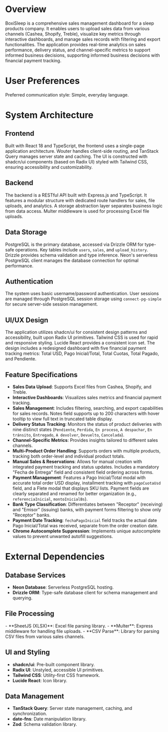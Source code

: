 # Overview

BoxiSleep is a comprehensive sales management dashboard for a sleep products company. It enables users to upload sales data from various channels (Cashea, Shopify, Treble), visualize key metrics through interactive dashboards, and manage sales records with filtering and export functionalities. The application provides real-time analytics on sales performance, delivery status, and channel-specific metrics to support informed business decisions, supporting informed business decisions with financial payment tracking.

# User Preferences

Preferred communication style: Simple, everyday language.

# System Architecture

## Frontend
Built with React 18 and TypeScript, the frontend uses a single-page application architecture. Wouter handles client-side routing, and TanStack Query manages server state and caching. The UI is constructed with shadcn/ui components (based on Radix UI) styled with Tailwind CSS, ensuring accessibility and customizability.

## Backend
The backend is a RESTful API built with Express.js and TypeScript. It features a modular structure with dedicated route handlers for sales, file uploads, and analytics. A storage abstraction layer separates business logic from data access. Multer middleware is used for processing Excel file uploads.

## Data Storage
PostgreSQL is the primary database, accessed via Drizzle ORM for type-safe operations. Key tables include `users`, `sales`, and `upload_history`. Drizzle provides schema validation and type inference. Neon's serverless PostgreSQL client manages the database connection for optimal performance.

## Authentication
The system uses basic username/password authentication. User sessions are managed through PostgreSQL session storage using `connect-pg-simple` for secure server-side session management.

## UI/UX Design
The application utilizes shadcn/ui for consistent design patterns and accessibility, built upon Radix UI primitives. Tailwind CSS is used for rapid and responsive styling. Lucide React provides a consistent icon set. The design includes a redesigned dashboard with five financial payment tracking metrics: Total USD, Pago Inicial/Total, Total Cuotas, Total Pagado, and Pendiente.

## Feature Specifications
- **Sales Data Upload**: Supports Excel files from Cashea, Shopify, and Treble.
- **Interactive Dashboards**: Visualizes sales metrics and financial payment tracking.
- **Sales Management**: Includes filtering, searching, and export capabilities for sales records. Notes field supports up to 200 characters with hover tooltip to view full text in truncated table display.
- **Delivery Status Tracking**: Monitors the status of product deliveries with nine distinct states (`Pendiente`, `Perdida`, `En proceso`, `A despachar`, `En tránsito`, `Entregado`, `A devolver`, `Devuelto`, `Cancelada`).
- **Channel-Specific Metrics**: Provides insights tailored to different sales channels.
- **Multi-Product Order Handling**: Supports orders with multiple products, tracking both order-level and individual product totals.
- **Manual Sales & Reservations**: Allows for manual creation with integrated payment tracking and status updates. Includes a mandatory "Fecha de Entrega" field and consistent field ordering across forms.
- **Payment Management**: Features a Pago Inicial/Total modal with accurate total order USD display, installment tracking with `pagoCuotaUsd` field, and a Flete modal that displays SKU lists. Payment fields are clearly separated and renamed for better organization (e.g., `referenciaInicial`, `montoInicialBs`).
- **Bank Type Classification**: Differentiates between "Receptor" (receiving) and "Emisor" (issuing) banks, with payment forms filtering to show only "Receptor" banks.
- **Payment Date Tracking**: `fechaPagoInicial` field tracks the actual date Pago Inicial/Total was received, separate from the order creation date.
- **Chrome Autocomplete Suppression**: Implements unique autocomplete values to prevent unwanted autofill suggestions.

# External Dependencies

## Database Services
- **Neon Database**: Serverless PostgreSQL hosting.
- **Drizzle ORM**: Type-safe database client for schema management and querying.

<h2>File Processing</h2>
- **SheetJS (XLSX)**: Excel file parsing library.
- **Multer**: Express middleware for handling file uploads.
- **CSV Parse**: Library for parsing CSV files from various sales channels.

## UI and Styling
- **shadcn/ui**: Pre-built component library.
- **Radix UI**: Unstyled, accessible UI primitives.
- **Tailwind CSS**: Utility-first CSS framework.
- **Lucide React**: Icon library.

## Data Management
- **TanStack Query**: Server state management, caching, and synchronization.
- **date-fns**: Date manipulation library.
- **Zod**: Schema validation library.